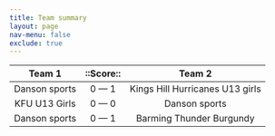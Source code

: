 ```yaml
---
title: Team summary
layout: page
nav-menu: false
exclude: true
---
```




|    Team 1     |  ::Score::  |             Team 2              |
|:-------------:|:-----------:|:-------------------------------:|
| Danson sports | 0 &mdash; 1 | Kings Hill Hurricanes U13 girls |
| KFU U13 Girls | 0 &mdash; 0 |          Danson sports          |
| Danson sports | 0 &mdash; 1 |    Barming Thunder Burgundy     |

 <br /><br /><br />